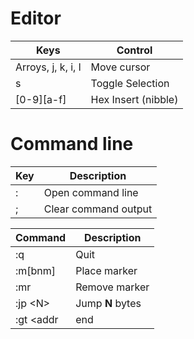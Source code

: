 # Editor

| Keys               | Control             |
|--------------------|---------------------|
| Arroys, j, k, i, l | Move cursor         |
| s                  | Toggle Selection    |
| [0-9][a-f]         | Hex Insert (nibble) |

# Command line 

| Key | Description          |
|-----|----------------------|
|  :  | Open command line    |
|  ;  | Clear command output |

| Command                      | Description          |
|------------------------------|----------------------|
| :q                           | Quit                 | 
| :m[bnm]                      | Place marker         |
| :mr                          | Remove marker        |
| :jp &lt;N&gt;                | Jump **N** bytes     |
| :gt &lt;addr|end|eof&gt;     | Go to address        |
